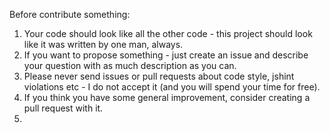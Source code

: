 Before contribute something:

1. Your code should look like all the other code - this project should look like it was written by one man, always.
2. If you want to propose something - just create an issue and describe your question with as much description as you can.
3. Please never send issues or pull requests about code style, jshint violations etc - I do not accept it (and you will spend your time for free).
4. If you think you have some general improvement, consider creating a pull request with it.
5. 